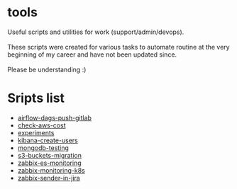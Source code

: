 # tools
Useful scripts and utilities for work (support/admin/devops).<br></br>
These scripts were created for various tasks to automate routine at the very beginning of my career and have not been updated since.<br></br>
Please be understanding :)

# Sripts list
- [airflow-dags-push-gitlab](airflow-dags-push-gitlab/README.md)
- [check-aws-cost](check-aws-cost/README.md)
- [experiments](experiments/README.md)
- [kibana-create-users](kibana-create-users/README.md)
- [mongodb-testing](mongodb-testing/README.md)
- [s3-buckets-migration](s3-buckets-migration/README.md)
- [zabbix-es-monitoring](zabbix-es-monitoring/README.md)
- [zabbix-monitoring-k8s](zabbix-monitoring-k8s/README.md)
- [zabbix-sender-in-jira](zabbix-sender-in-jira/README.md)